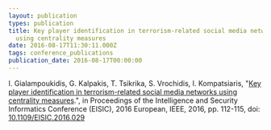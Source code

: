 ```yaml
---
layout: publication
types: publication
title: Key player identification in terrorism-related social media networks
  using centrality measures
date: 2016-08-17T11:30:11.000Z
tags: conference_publications
publication_date: 2016-08-17T00:00:00
---
```

I. Gialampoukidis, G. Kalpakis, T. Tsikrika, S. Vrochidis, I. Kompatsiaris, "[Key player identification in terrorism-related social media networks using centrality measures](https://ieeexplore.ieee.org/stamp/stamp.jsp?arnumber=7870202).", in Proceedings of the Intelligence and Security Informatics Conference (EISIC), 2016 European, IEEE, 2016, pp. 112-115, doi: [10.1109/EISIC.2016.029](https://ieeexplore.ieee.org/document/7870202)